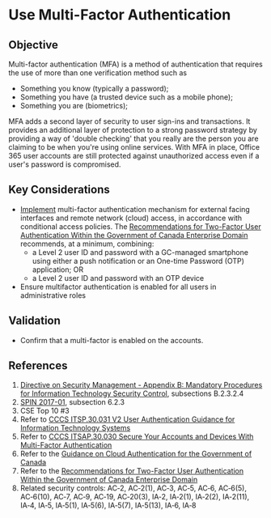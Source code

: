 # Use Multi-Factor Authentication

## Objective

Multi-factor authentication (MFA) is a method of authentication that requires the use of more than one verification method such as

* Something you know (typically a password);
* Something you have (a trusted device such as a mobile phone);
* Something you are (biometrics);

MFA adds a second layer of security to user sign-ins and transactions. It provides an additional layer of protection to a strong password strategy by providing a way of 'double checking' that you really are the person you are claiming to be when you're using online services. With MFA in place, Office 365 user accounts are still protected against unauthorized access even if a user's password is compromised.

## Key Considerations

* [Implement](https://docs.microsoft.com/en-us/microsoft-365/admin/security-and-compliance/secure-your-business-data?view=o365-worldwide#setup) multi-factor authentication mechanism for external facing interfaces and remote network (cloud) access, in accordance with conditional access policies. The [Recommendations for Two-Factor User Authentication Within the Government of Canada Enterprise Domain](https://intranet.canada.ca/wg-tg/rtua-rafu-eng.asp) recommends, at a minimum, combining:
  * a Level 2 user ID and password with a GC-managed smartphone using either a push notification or an One-time Password (OTP) application; OR
  * a Level 2 user ID and password with an OTP device
* Ensure multifactor authentication is enabled for all users in administrative roles

## Validation

* Confirm that a multi-factor is enabled on the accounts.

## References

1. [Directive on Security Management - Appendix B: Mandatory Procedures for Information Technology Security Control](https://www.tbs-sct.gc.ca/pol/doc-eng.aspx?id=32611&section=procedure&p=B), subsections B.2.3.2.4
2. [SPIN 2017-01](https://www.canada.ca/en/treasury-board-secretariat/services/access-information-privacy/security-identity-management/direction-secure-use-commercial-cloud-services-spin.html), subsection 6.2.3
3. CSE Top 10 #3
4. Refer to [CCCS ITSP.30.031 V2 User Authentication Guidance for Information Technology Systems](https://cyber.gc.ca/en/guidance/user-authentication-guidance-information-technology-systems-itsp30031-v3)
5. Refer to [CCCS ITSAP.30.030 Secure Your Accounts and Devices With Multi-Factor Authentication](https://cyber.gc.ca/en/guidance/secure-your-accounts-and-devices-multi-factor-authentication-itsap30030)
6. Refer to the [Guidance on Cloud Authentication for the Government of Canada](https://intranet.canada.ca/wg-tg/cagc-angc-eng.asp)
7. Refer to the [Recommendations for Two-Factor User Authentication Within the Government of Canada Enterprise Domain](https://intranet.canada.ca/wg-tg/rtua-rafu-eng.asp)
8. Related security controls: AC‑2, AC‑2(1), AC‑3, AC‑5, AC‑6, AC‑6(5), AC‑6(10), AC‑7, AC‑9, AC‑19, AC‑20(3), IA‑2, IA‑2(1), IA‑2(2), IA‑2(11), IA‑4, IA‑5, IA‑5(1), IA‑5(6), IA‑5(7), IA‑5(13), IA‑6, IA‑8
